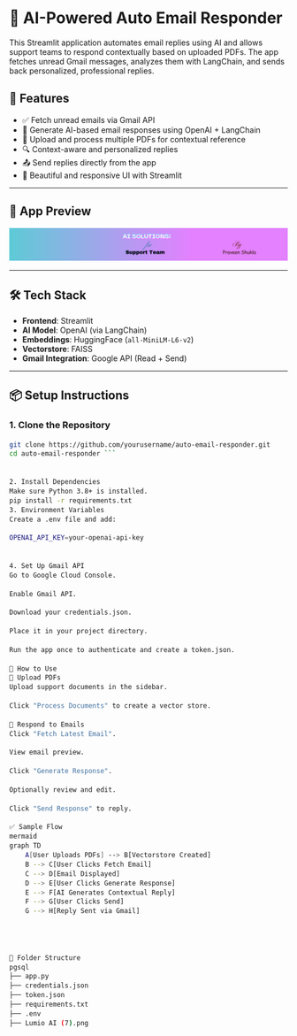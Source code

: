 # 📧 AI-Powered Auto Email Responder

This Streamlit application automates email replies using AI and allows support teams to respond contextually based on uploaded PDFs. The app fetches unread Gmail messages, analyzes them with LangChain, and sends back personalized, professional replies.

## 🚀 Features

- ✅ Fetch unread emails via Gmail API
- 🤖 Generate AI-based email responses using OpenAI + LangChain
- 📂 Upload and process multiple PDFs for contextual reference
- 🔍 Context-aware and personalized replies
- 📤 Send replies directly from the app
- 💬 Beautiful and responsive UI with Streamlit

---

## 📸 App Preview

![App Banner](Lumio%20AI%20(7).png)

---

## 🛠️ Tech Stack

- **Frontend**: Streamlit
- **AI Model**: OpenAI (via LangChain)
- **Embeddings**: HuggingFace (`all-MiniLM-L6-v2`)
- **Vectorstore**: FAISS
- **Gmail Integration**: Google API (Read + Send)

---

## 📦 Setup Instructions

### 1. Clone the Repository

```bash
git clone https://github.com/yourusername/auto-email-responder.git
cd auto-email-responder ```


2. Install Dependencies
Make sure Python 3.8+ is installed.
pip install -r requirements.txt
3. Environment Variables
Create a .env file and add:

OPENAI_API_KEY=your-openai-api-key


4. Set Up Gmail API
Go to Google Cloud Console.

Enable Gmail API.

Download your credentials.json.

Place it in your project directory.

Run the app once to authenticate and create a token.json.

📂 How to Use
🔹 Upload PDFs
Upload support documents in the sidebar.

Click "Process Documents" to create a vector store.

🔹 Respond to Emails
Click "Fetch Latest Email".

View email preview.

Click "Generate Response".

Optionally review and edit.

Click "Send Response" to reply.

✅ Sample Flow
mermaid
graph TD
    A[User Uploads PDFs] --> B[Vectorstore Created]
    B --> C[User Clicks Fetch Email]
    C --> D[Email Displayed]
    D --> E[User Clicks Generate Response]
    E --> F[AI Generates Contextual Reply]
    F --> G[User Clicks Send]
    G --> H[Reply Sent via Gmail]




📁 Folder Structure
pgsql
├── app.py
├── credentials.json
├── token.json
├── requirements.txt
├── .env
├── Lumio AI (7).png



